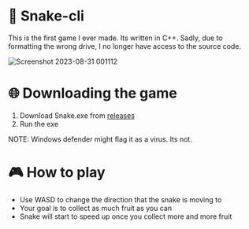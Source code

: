 # 🐍 Snake-cli

This is the first game I ever made. Its written in C++. Sadly, due to formatting the wrong drive, I no longer have access to the source code.

![Screenshot 2023-08-31 001112](https://github.com/Edveika/Snake-cli/assets/113787144/cb9227a4-ae46-4359-ba3a-7fa716356e97)

# 🌐 Downloading the game

1. Download Snake.exe from [releases](https://github.com/Edveika/Snake-cli/releases/tag/1.0)
2. Run the exe

NOTE: Windows defender might flag it as a virus. Its not.

# 🎮 How to play

* Use WASD to change the direction that the snake is moving to
* Your goal is to collect as much fruit as you can
* Snake will start to speed up once you collect more and more fruit
